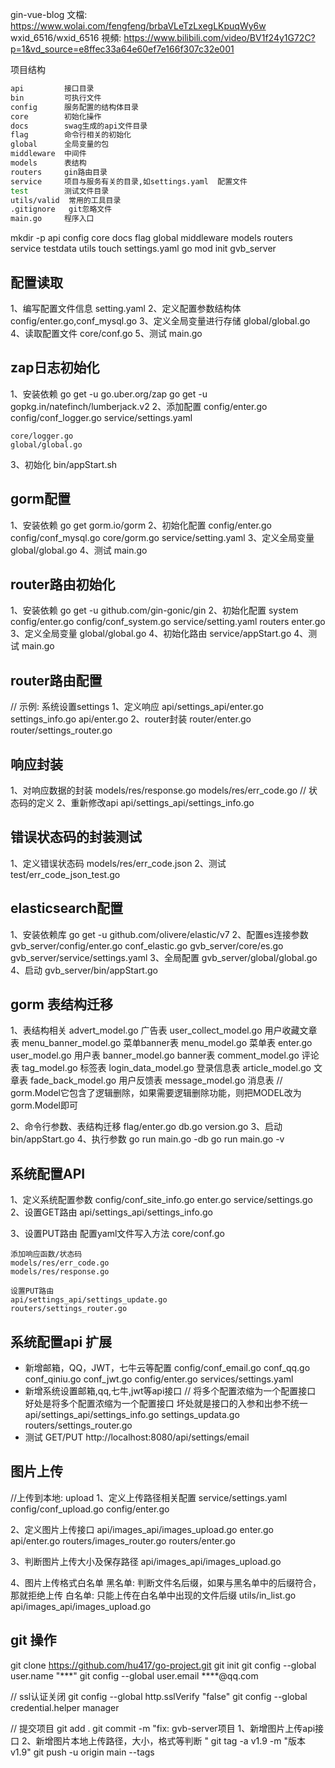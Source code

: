 
gin-vue-blog
    文檔:
    https://www.wolai.com/fengfeng/brbaVLeTzLxegLKpuqWy6w
    wxid_6516/wxid_6516
    視頻:
    https://www.bilibili.com/video/BV1f24y1G72C?p=1&vd_source=e8ffec33a64e60ef7e166f307c32e001

项目结构
```bash
api         接口目录
bin         可执行文件
config      服务配置的结构体目录
core        初始化操作
docs        swag生成的api文件目录
flag        命令行相关的初始化
global      全局变量的包
middleware  中间件
models      表结构
routers     gin路由目录
service     项目与服务有关的目录,如settings.yaml  配置文件
test        测试文件目录
utils/valid  常用的工具目录
.gitignore   git忽略文件
main.go     程序入口


```

mkdir -p api config core docs flag global middleware models routers service testdata utils
touch settings.yaml
go mod init gvb_server

## 配置读取
1、编写配置文件信息
   setting.yaml
2、定义配置参数结构体
   config/enter.go,conf_mysql.go
3、定义全局变量进行存储
   global/global.go
4、读取配置文件
   core/conf.go
5、测试
   main.go

## zap日志初始化
1、安装依赖
    go get -u go.uber.org/zap
    go get -u gopkg.in/natefinch/lumberjack.v2
2、添加配置
    config/enter.go
    config/conf_logger.go
    service/settings.yaml

    core/logger.go
    global/global.go

3、初始化
    bin/appStart.sh

## gorm配置
1、安装依赖
    go get gorm.io/gorm
2、初始化配置
    config/enter.go
    config/conf_mysql.go
    core/gorm.go
    service/setting.yaml
3、定义全局变量
    global/global.go
4、测试
    main.go


## router路由初始化
1、安装依赖
    go get -u github.com/gin-gonic/gin
2、初始化配置
    system
        config/enter.go
        config/conf_system.go
        service/setting.yaml
    routers
        enter.go
3、定义全局变量
    global/global.go
4、初始化路由
    service/appStart.go
4、测试
    main.go

## router路由配置
// 示例: 系统设置settings
1、定义响应
    api/settings_api/enter.go settings_info.go
    api/enter.go
2、router封装
    router/enter.go
    router/settings_router.go

## 响应封装
1、对响应数据的封装
    models/res/response.go
    models/res/err_code.go // 状态码的定义
2、重新修改api
    api/settings_api/settings_info.go

## 错误状态码的封装测试
1、定义错误状态码
    models/res/err_code.json
2、测试
    test/err_code_json_test.go


## elasticsearch配置
1、安装依赖库
    go get -u github.com/olivere/elastic/v7
2、配置es连接参数
    gvb_server/config/enter.go conf_elastic.go
    gvb_server/core/es.go
    gvb_server/service/settings.yaml
3、全局配置
    gvb_server/global/global.go
4、启动
    gvb_server/bin/appStart.go

## gorm 表结构迁移
1、表结构相关
    advert_model.go          广告表
    user_collect_model.go    用户收藏文章表
    menu_banner_model.go     菜单banner表
    menu_model.go            菜单表
    enter.go
    user_model.go            用户表
    banner_model.go          banner表
    comment_model.go         评论表
    tag_model.go             标签表
    login_data_model.go      登录信息表
    article_model.go         文章表
    fade_back_model.go       用户反馈表
    message_model.go         消息表
    // gorm.Model它包含了逻辑删除，如果需要逻辑删除功能，则把MODEL改为gorm.Model即可

2、命令行参数、表结构迁移
    flag/enter.go db.go version.go
3、启动
    bin/appStart.go
4、执行参数
    go run main.go -db
    go run main.go -v

## 系统配置API
1、定义系统配置参数
    config/conf_site_info.go enter.go
    service/settings.go
2、设置GET路由
    api/settings_api/settings_info.go

3、设置PUT路由
    配置yaml文件写入方法
    core/conf.go

    添加响应函数/状态码
    models/res/err_code.go
    models/res/response.go

    设置PUT路由 
    api/settings_api/settings_update.go
    routers/settings_router.go

## 系统配置api 扩展
- 新增邮箱，QQ，JWT，七牛云等配置
    config/conf_email.go conf_qq.go  conf_qiniu.go conf_jwt.go
    config/enter.go
    services/settings.yaml
- 新增系统设置邮箱,qq,七牛,jwt等api接口
    // 将多个配置浓缩为一个配置接口
        好处是将多个配置浓缩为一个配置接口
        坏处就是接口的入参和出参不统一
    api/settings_api/settings_info.go settings_updata.go 
    routers/settings_router.go
- 测试
    GET/PUT http://localhost:8080/api/settings/email


## 图片上传
//上传到本地: upload
1、定义上传路径相关配置
    service/settings.yaml
    config/conf_upload.go
    config/enter.go

2、定义图片上传接口
    api/images_api/images_upload.go enter.go
    api/enter.go
    routers/images_router.go
    routers/enter.go

3、判断图片上传大小及保存路径
    api/images_api/images_upload.go

4、图片上传格式白名单
    黑名单: 判断文件名后缀，如果与黑名单中的后缀符合，那就拒绝上传
    白名单: 只能上传在白名单中出现的文件后缀
    utils/in_list.go
    api/images_api/images_upload.go





## git 操作
git clone https://github.com/hu417/go-project.git
git init
git config --global user.name "***"
git config --global user.email ****@qq.com

// ssl认证关闭
git config --global http.sslVerify "false"
git config --global credential.helper manager

// 提交项目
git add .
git commit -m "fix: gvb-server项目
1、新增图片上传api接口
2、新增图片本地上传路径，大小，格式等判断
" 
git tag -a v1.9 -m "版本v1.9"
git push -u origin main --tags

















































































